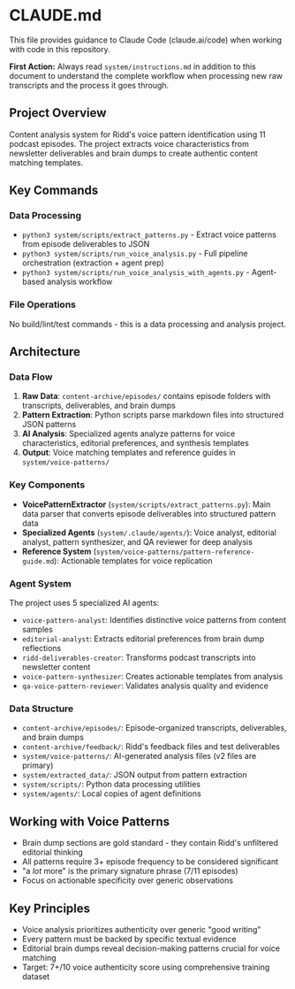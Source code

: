 # CLAUDE.md

This file provides guidance to Claude Code (claude.ai/code) when working with code in this repository.

**First Action:** Always read `system/instructions.md` in addition to this document to understand the complete workflow when processing new raw transcripts and the process it goes through.

## Project Overview
Content analysis system for Ridd's voice pattern identification using 11 podcast episodes. The project extracts voice characteristics from newsletter deliverables and brain dumps to create authentic content matching templates.

## Key Commands

### Data Processing
- `python3 system/scripts/extract_patterns.py` - Extract voice patterns from episode deliverables to JSON
- `python3 system/scripts/run_voice_analysis.py` - Full pipeline orchestration (extraction + agent prep)
- `python3 system/scripts/run_voice_analysis_with_agents.py` - Agent-based analysis workflow

### File Operations
No build/lint/test commands - this is a data processing and analysis project.

## Architecture

### Data Flow
1. **Raw Data**: `content-archive/episodes/` contains episode folders with transcripts, deliverables, and brain dumps
2. **Pattern Extraction**: Python scripts parse markdown files into structured JSON patterns
3. **AI Analysis**: Specialized agents analyze patterns for voice characteristics, editorial preferences, and synthesis templates
4. **Output**: Voice matching templates and reference guides in `system/voice-patterns/`

### Key Components
- **VoicePatternExtractor** (`system/scripts/extract_patterns.py`): Main data parser that converts episode deliverables into structured pattern data
- **Specialized Agents** (`system/.claude/agents/`): Voice analyst, editorial analyst, pattern synthesizer, and QA reviewer for deep analysis
- **Reference System** (`system/voice-patterns/pattern-reference-guide.md`): Actionable templates for voice replication

### Agent System
The project uses 5 specialized AI agents:
- `voice-pattern-analyst`: Identifies distinctive voice patterns from content samples
- `editorial-analyst`: Extracts editorial preferences from brain dump reflections  
- `ridd-deliverables-creator`: Transforms podcast transcripts into newsletter content
- `voice-pattern-synthesizer`: Creates actionable templates from analysis
- `qa-voice-pattern-reviewer`: Validates analysis quality and evidence

### Data Structure
- `content-archive/episodes/`: Episode-organized transcripts, deliverables, and brain dumps
- `content-archive/feedback/`: Ridd's feedback files and test deliverables
- `system/voice-patterns/`: AI-generated analysis files (v2 files are primary)
- `system/extracted_data/`: JSON output from pattern extraction
- `system/scripts/`: Python data processing utilities
- `system/agents/`: Local copies of agent definitions

## Working with Voice Patterns
- Brain dump sections are gold standard - they contain Ridd's unfiltered editorial thinking
- All patterns require 3+ episode frequency to be considered significant
- "a *lot* more" is the primary signature phrase (7/11 episodes)
- Focus on actionable specificity over generic observations

## Key Principles
- Voice analysis prioritizes authenticity over generic "good writing"
- Every pattern must be backed by specific textual evidence
- Editorial brain dumps reveal decision-making patterns crucial for voice matching
- Target: 7+/10 voice authenticity score using comprehensive training dataset